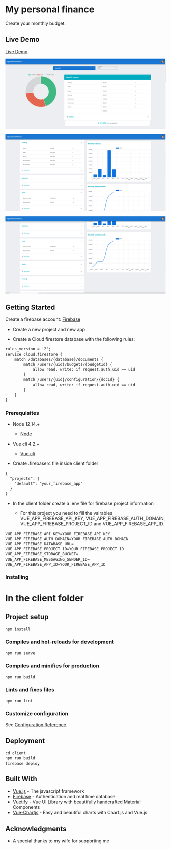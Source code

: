 # My personal finance

Create your monthly budget.

## Live Demo

[Live Demo](https://fir-app-3e66a.firebaseapp.com)

![Screenshot 1](client/src/screenshots/screenshot1.png)

![Screenshot 2](client/src/screenshots/screenshot2.png)

![Screenshot 3](client/src/screenshots/screenshot3.png)

## Getting Started

Create a firebase account:
[Firebase](https://firebase.google.com/)

- Create a new project and new app

- Create a Cloud firestore database with the following rules:

```
rules_version = '2';
service cloud.firestore {
    match /databases/{database}/documents {
        match /users/{uid}/budgets/{budgetId} {
            allow read, write: if request.auth.uid == uid
        }
        match /users/{uid}/configuration/{docId} {
            allow read, write: if request.auth.uid == uid
        }
    }
}
```

### Prerequisites

- Node 12.14.+
  - [Node](https://nodejs.org/en/)
- Vue cli 4.2.+

  - [Vue cli](https://cli.vuejs.org/guide/installation.html)

- Create .firebaserc file inside client folder

```
{
  "projects": {
    "default": "your_firebase_app"
  }
}
```

- In the client folder create a .env file for firebase project information

  - For this project you need to fill the vairables VUE_APP_FIREBASE_API_KEY, VUE_APP_FIREBASE_AUTH_DOMAIN, VUE_APP_FIREBASE_PROJECT_ID and VUE_APP_FIREBASE_APP_ID.

```
VUE_APP_FIREBASE_API_KEY=YOUR_FIREBASE_API_KEY
VUE_APP_FIREBASE_AUTH_DOMAIN=YOUR_FIREBASE_AUTH_DOMAIN
VUE_APP_FIREBASE_DATABASE_URL=
VUE_APP_FIREBASE_PROJECT_ID=YOUR_FIREBASE_PROJECT_ID
VUE_APP_FIREBASE_STORAGE_BUCKET=
VUE_APP_FIREBASE_MESSAGING_SENDER_ID=
VUE_APP_FIREBASE_APP_ID=YOUR_FIREBASE_APP_ID
```

### Installing

# In the client folder

## Project setup

```
npm install
```

### Compiles and hot-reloads for development

```
npm run serve
```

### Compiles and minifies for production

```
npm run build
```

### Lints and fixes files

```
npm run lint
```

### Customize configuration

See [Configuration Reference](https://cli.vuejs.org/config/).

## Deployment

```
cd client
npm run build
firebase deploy
```

## Built With

- [Vue.js](https://vuejs.org/) - The javascript framework
- [Firebase](https://firebase.google.com/) - Authentication and real time database
- [Vuetify](https://vuetifyjs.com) - Vue UI Library with beautifully handcrafted Material Components
- [Vue-Chartjs](https://vue-chartjs.org/) - Easy and beautiful charts with Chart.js and Vue.js


## Acknowledgments

- A special thanks to my wife for supporting me
